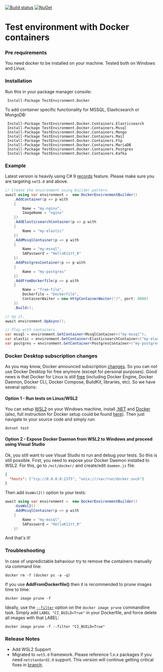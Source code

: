 [![Build status](https://ci.appveyor.com/api/projects/status/1xh2d15gkmij0mp8/branch/master?svg=true)](https://ci.appveyor.com/project/Deffiss/testenvironment-docker/branch/master)  [![NuGet](https://img.shields.io/nuget/v/TestEnvironment.Docker.svg)](https://www.nuget.org/packages/TestEnvironment.Docker/)

# Test environment with Docker containers

### Pre requirements

You need docker to be installed on your machine. Tested both on Windows and Linux. 

### Installation

Run this in your package manager console:

```
 Install-Package TestEnvironment.Docker
```

To add container specific functionality for MSSQL, Elasticsearch or MongoDB:

```
 Install-Package TestEnvironment.Docker.Containers.Elasticsearch
 Install-Package TestEnvironment.Docker.Containers.Mssql
 Install-Package TestEnvironment.Docker.Containers.Mongo
 Install-Package TestEnvironment.Docker.Containers.Mail
 Install-Package TestEnvironment.Docker.Containers.Ftp
 Install-Package TestEnvironment.Docker.Containers.MariaDB
 Install-Package TestEnvironment.Docker.Containers.Postgres
 Install-Package TestEnvironment.Docker.Containers.Kafka
```
### Example
Latest version is heavily using C# 9 [records](https://docs.microsoft.com/en-us/dotnet/csharp/whats-new/csharp-9#record-types) feature. Please make sure you are targeting `net5.0` and above.

```csharp
// Create the environment using builder pattern.
await using var environment =  new DockerEnvironmentBuilder()
    .AddContainer(p => p with
    {
        Name = "my-nginx",
        ImageName = "nginx"
    })
    .AddElasticsearchContainer(p => p with
    {
        Name = "my-elastic"
    })
    .AddMssqlContainer(p => p with
    {
        Name = "my-mssql",
        SAPassword = "HelloK11tt_0"
    })
    .AddPostgresContainer(p => p with
    {
        Name = "my-postgres"
    })
    .AddFromDockerfile(p => p with
    {
        Name = "from-file",
        Dockerfile = "Dockerfile",
        ContainerWaiter = new HttpContainerWaiter("/", port: 8080)
    })
    .Build();

// Up it.
await environment.UpAsync();

// Play with containers.
var mssql = environment.GetContainer<MssqlContainer>("my-mssql");
var elastic = environment.GetContainer<ElasticsearchContainer>("my-elastic");
var postgres = environment.GetContainer<PostgresContainer>("my-postgres");
```

### Docker Desktop subscription changes
As you may know, Docker announced subscription [changes](https://www.docker.com/blog/updating-product-subscriptions/). So you can not use Docker Desktop for free anymore (except for personal purposes). Good news is that Docker for Linux is still [free](https://www.docker.com/blog/looking-for-a-docker-alternative-consider-this/) (including Docker Engine, Docker Daemon, Docker CLI, Docker Compose, BuildKit, libraries, etc). So we have several options:

#### Option 1 - Run tests on Linux/WSL2
You can setup [WSL2](https://docs.microsoft.com/en-us/windows/wsl/install) on your Windows machine, install [.NET](https://docs.microsoft.com/en-us/dotnet/core/install/linux) and [Docker](https://docs.docker.com/engine/install/ubuntu/) (also, full instruction for Docker setup could be found [here](https://gist.github.com/Guddiny/e2cac200d8100a3926777109f770228b)). Then just navigate to your source code and simply run:

```
dotnet test
```

#### Option 2 - Expose Docker Daemon from WSL2 to Windows and proceed using Visual Studio
Ok, you still want to use Visual Studio to run and debug your tests. So this is still possible. First, you need to expose your Docker Daemon installed to WSL2. For this, go to `/ect/docker/` and create/edit `daemon.js` file:

```json
{
  "hosts": ["tcp://0.0.0.0:2375", "unix:///var/run/docker.sock"]
}
```

Then add `UseWsl2()` option to your tests:

```csharp
await using var environment =  new DockerEnvironmentBuilder()
    .UseWsl2()
    .AddMssqlContainer(p => p with
    {
        Name = "my-mssql",
        SAPassword = "HelloK11tt_0"
    })
```

And that's it!

### Troubleshooting

In case of unpredictable behaviour try to remove the containers manually via command line:

```
docker rm -f (docker ps -a -q)
```

If you use **AddFromDockerfile()** then it is recommended to prune images time to time:

```
docker image prune -f
```

Ideally, use the [`--filter`](https://docs.docker.com/engine/reference/commandline/image_prune/#filtering) option on the `docker image prune` commandline task.  Simply add `LABEL "CI_BUILD=True"` in your Dockerfile, and force delete all images with that LABEL:

```
docker image prune -f --filter "CI_BUILD=True"
```

### Release Notes

* Add WSL2 Support
* Migrated to `net5.0` framework. Please reference 1.x.x packages if you need `netstandard2.0` support. This version will continue getting critical fixes in [branch](https://github.com/Deffiss/testenvironment-docker/tree/netstandard20).
